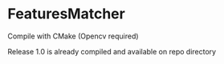 # FeaturesMatcher

Compile with CMake (Opencv required)

Release 1.0 is already compiled and available on repo directory
